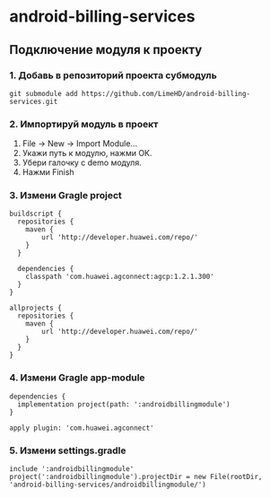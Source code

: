 # android-billing-services

## Подключение модуля к проекту

### 1. Добавь в репозиторий проекта субмодуль 
``` git
git submodule add https://github.com/LimeHD/android-billing-services.git
```
### 2. Импортируй модуль в проект

1. File -> New -> Import Module...
2. Укажи путь к модулю, нажми ОК.
3. Убери галочку с demo модуля.
4. Нажми Finish

### 3. Измени Gragle project
```git
buildscript {
  repositories {
    maven {
        url 'http://developer.huawei.com/repo/'
    }
  }
  
  dependencies {
    classpath 'com.huawei.agconnect:agcp:1.2.1.300'
  } 
}

allprojects {
  repositories {
    maven {
        url 'http://developer.huawei.com/repo/'
    }
  }
}
```

### 4. Измени Gragle app-module
```git
dependencies {
  implementation project(path: ':androidbillingmodule')
}

apply plugin: 'com.huawei.agconnect'
```

### 5. Измени settings.gradle
```git
include ':androidbillingmodule'
project(':androidbillingmodule').projectDir = new File(rootDir, 'android-billing-services/androidbillingmodule/')


